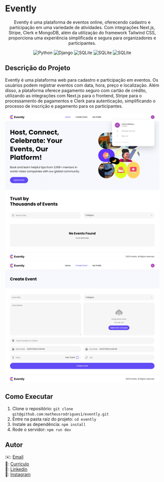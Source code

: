 # Evently

<p align="center">
Evently é uma plataforma de eventos online, oferecendo cadastro e participação em uma variedade de atividades. Com integrações Next.js, Stripe, Clerk e MongoDB, além da utilização do framework Tailwind CSS, proporciona uma experiência simplificada e segura para organizadores e participantes.
</p>

<p align="center">
  <img alt="Python" src="https://img.shields.io/badge/Nextjs-14-black" />
  <img alt="Django" src="https://img.shields.io/badge/Typescript-5-blue" />
  <img alt="SQLite" src="https://img.shields.io/badge/Stripe-14.11.0-pink" />
  <img alt="SQLite" src="https://img.shields.io/badge/MongoDB-6.3.0-green" />
  <img alt="SQLite" src="https://img.shields.io/badge/Clerk-2.1.0-orange" />
</p>

## Descrição do Projeto


Evently é uma plataforma web para cadastro e participação em eventos. Os usuários podem registrar eventos com data, hora, preço e localização. Além disso, a plataforma oferece pagamento seguro com cartão de crédito, utilizando as integrações com Next.js para o frontend, Stripe para o processamento de pagamentos e Clerk para autenticação, simplificando o processo de inscrição e pagamento para os participantes.


![App web](./public/assets/images/01.png)
![App web](./public/assets/images/02.png)

## Como Executar

1. Clone o repositório: `git clone git@github.com:matheusrodrigues1/evently.git`
2. Entre na pasta raiz do projeto: `cd evently`
3. Instale as dependência: `npm install`
4. Rode o servidor: `npm run dev`

## Autor

✉️: [Email](carlostech873@gmail.com)</br>
📄: [Currículo](https://drive.google.com/file/d/1Jfn9RAqFR3YaQbL8j_lJA0z8HHlLI3Xq/view?pli=1)</br>
💼: [Linkedin](https://www.linkedin.com/in/matheus-rodrigues-1a1899231/)</br>
📸: [Instagram](https://www.instagram.com/math.eusrrodrigues/)
